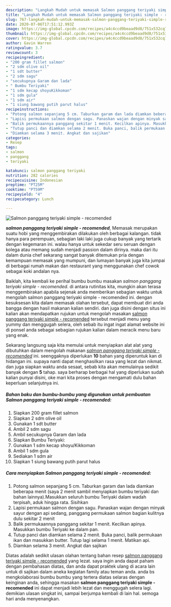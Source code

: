 ```yaml
---
description: "Langkah Mudah untuk memasak Salmon panggang teriyaki simple - recomended, Bisa Manjain Lidah"
title: "Langkah Mudah untuk memasak Salmon panggang teriyaki simple - recomended, Bisa Manjain Lidah"
slug: 767-langkah-mudah-untuk-memasak-salmon-panggang-teriyaki-simple-recomended-bisa-manjain-lidah
date: 2020-07-06T17:51:12.993Z
image: https://img-global.cpcdn.com/recipes/a4c4ccd9beaad9d8/751x532cq70/salmon-panggang-teriyaki-simple-recomended-foto-resep-utama.jpg
thumbnail: https://img-global.cpcdn.com/recipes/a4c4ccd9beaad9d8/751x532cq70/salmon-panggang-teriyaki-simple-recomended-foto-resep-utama.jpg
cover: https://img-global.cpcdn.com/recipes/a4c4ccd9beaad9d8/751x532cq70/salmon-panggang-teriyaki-simple-recomended-foto-resep-utama.jpg
author: Gavin Warren
ratingvalue: 3.7
reviewcount: 3
recipeingredient:
- "200 gram fillet salmon"
- "2 sdm olive oil"
- "1 sdt butter"
- "2 sdm sagu"
- "secukupnya Garam dan lada"
- " Bumbu Teriyaki"
- "1 sdm kecap shoyuKikkoman"
- "1 sdm gula"
- "1 sdm air"
- "1 siung bawang putih parut halus"
recipeinstructions:
- "Potong salmon sepanjang 5 cm. Taburkan garam dan lada diamkan beberapa menit (saya 2 menit sambil menyiapkan bumbu teriyaki dan bahan lainnya).Masukkan seluruh bumbu Teriyaki dalam wadah terpisah, aduk hingga rata. Sisihkan"
- "Lapisi permukaan salmon dengan sagu. Panaskan wajan dengan minyak sayur dengan api sedang, panggang permukaan salmon bagian kulitnya dulu sekitar 2 menit"
- "Balik permukaannya panggang sekitar 1 menit. Kecilkan apinya. Masukkan bumbu Teriyaki ke dalam pan."
- "Tutup panci dan diamkan selama 2 menit. Buka panci, balik permukaan ikan dan masukkan butter. Tutup lagi selama 1 menit. Matikan api."
- "Diamkan selama 3 menit. Angkat dan sajikan"
categories:
- Resep
tags:
- salmon
- panggang
- teriyaki

katakunci: salmon panggang teriyaki 
nutrition: 282 calories
recipecuisine: Indonesian
preptime: "PT25M"
cooktime: "PT59M"
recipeyield: "4"
recipecategory: Lunch

---
```



![Salmon panggang teriyaki simple - recomended](https://img-global.cpcdn.com/recipes/a4c4ccd9beaad9d8/751x532cq70/salmon-panggang-teriyaki-simple-recomended-foto-resep-utama.jpg)

<b><i>salmon panggang teriyaki simple - recomended</i></b>, Memasak merupakan suatu hobi yang menggembirakan dilakukan oleh berbagai kalangan. tidak hanya para perempuan, sebagian laki laki juga cukup banyak yang tertarik dengan kegemaran ini. walau hanya untuk sekedar seru seruan dengan kolega atau memang sudah menjadi passion dalam dirinya. maka dari itu dalam dunia chef sekarang sangat banyak ditemukan pria dengan kemampuan memasak yang mumpuni, dan lumayan banyak juga kita jumpai di berbagai rumah makan dan restaurant yang menggunakan chef cowok sebagai koki andalan nya.



Baiklah, kita kembali ke perihal bumbu bumbu masakan <i>salmon panggang teriyaki simple - recomended</i>. di antara rutinitas kita, mungkin akan terasa menggembirakan apabila sejenak anda memberikan sebagian waktu untuk mengolah salmon panggang teriyaki simple - recomended ini. dengan kesuksesan kita dalam memasak olahan tersebut, dapat membuat diri anda bangga dengan hasil makanan kalian sendiri. dan juga disini dengan situs ini kalian akan mendapatkan rujukan untuk mengolah masakan <u>salmon panggang teriyaki simple - recomended</u> tersebut menjadi menu yang yummy dan menggugah selera, oleh sebab itu ingat ingat alamat website ini di ponsel anda sebagai sebagian rujukan kalian dalam meracik menu baru yang enak.


Sekarang langsung saja kita memulai untuk menyiapkan alat alat yang dibutuhkan dalam mengolah makanan <u><i>salmon panggang teriyaki simple - recomended</i></u> ini. seenggaknya diperlukan <b>10</b> bahan yang diperuntuk kan di hidangan ini. supaya nanti dapat menghasilkan rasa yang lezat dan nikmat. dan juga siapkan waktu anda sesaat, sebab kita akan memulainya sedikit banyak dengan <b>5</b> tahap. saya berharap berbagai hal yang diperlukan sudah kalian punyai disini, oke mari kita proses dengan mengamati dulu bahan keperluan selanjutnya ini.

<!--inarticleads1-->

##### Bahan baku dan bumbu-bumbu yang digunakan untuk pembuatan Salmon panggang teriyaki simple - recomended:

1. Siapkan 200 gram fillet salmon
1. Siapkan 2 sdm olive oil
1. Gunakan 1 sdt butter
1. Ambil 2 sdm sagu
1. Ambil secukupnya Garam dan lada
1. Siapkan  Bumbu Teriyaki:
1. Gunakan 1 sdm kecap shoyu/Kikkoman
1. Ambil 1 sdm gula
1. Sediakan 1 sdm air
1. Siapkan 1 siung bawang putih parut halus




<!--inarticleads2-->

##### Cara menyiapkan Salmon panggang teriyaki simple - recomended:

1. Potong salmon sepanjang 5 cm. Taburkan garam dan lada diamkan beberapa menit (saya 2 menit sambil menyiapkan bumbu teriyaki dan bahan lainnya).Masukkan seluruh bumbu Teriyaki dalam wadah terpisah, aduk hingga rata. Sisihkan
1. Lapisi permukaan salmon dengan sagu. Panaskan wajan dengan minyak sayur dengan api sedang, panggang permukaan salmon bagian kulitnya dulu sekitar 2 menit
1. Balik permukaannya panggang sekitar 1 menit. Kecilkan apinya. Masukkan bumbu Teriyaki ke dalam pan.
1. Tutup panci dan diamkan selama 2 menit. Buka panci, balik permukaan ikan dan masukkan butter. Tutup lagi selama 1 menit. Matikan api.
1. Diamkan selama 3 menit. Angkat dan sajikan




Diatas adalah sedikit ulasan olahan tentang bahan resep <u>salmon panggang teriyaki simple - recomended</u> yang lezat. saya ingin anda dapat paham dengan pembahasan diatas, dan anda dapat praktek ulang di acara lain untuk di sajikan dalam aneka kegiatan family atau teman anda. anda bs mengkolaborasi bumbu bumbu yang tertera diatas selaras dengan keinginan anda, sehingga masakan <b>salmon panggang teriyaki simple - recomended</b> ini dapat menjadi lebih lezat dan menggugah selera lagi. demikian ulasan singkat ini, sampai berjumpa kembali di lain hal. semoga hari anda menyenangkan.

